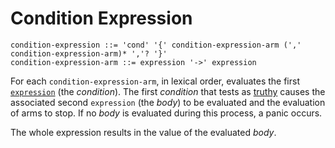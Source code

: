 # Condition Expression

```ebnf
condition-expression ::= 'cond' '{' condition-expression-arm (',' condition-expression-arm)* ','? '}'
condition-expression-arm ::= expression '->' expression
```

For each `condition-expression-arm`, in lexical order, evaluates the first
[`expression`](../../expressions.md) (the *condition*). The first *condition*
that tests as [truthy](if.md#truthiness) causes the associated second
`expression` (the *body*) to be evaluated and the evaluation of arms to stop. If
no *body* is evaluated during this process, a panic occurs.

<!-- TODO: Link to panic definition. -->

The whole expression results in the value of the evaluated *body*.
